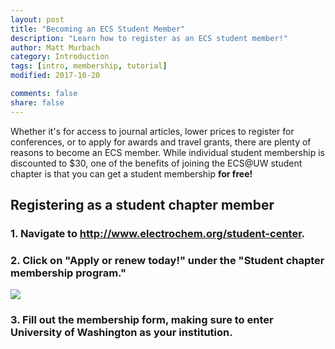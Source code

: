 ```yaml
---
layout: post
title: "Becoming an ECS Student Member"
description: "Learn how to register as an ECS student member!"
author: Matt Murbach
category: Introduction
tags: [intro, membership, tutorial]
modified: 2017-10-20

comments: false
share: false
---
```


Whether it's for access to journal articles, lower prices to register for conferences, or to apply for awards and travel grants, there are plenty of reasons to become an ECS member.
While individual student membership is discounted to $30, one of the benefits of joining the ECS@UW student chapter is that you can get a student membership **for free!**

## Registering as a student chapter member

### 1. Navigate to http://www.electrochem.org/student-center.

### 2. Click on "Apply or renew today!" under the "Student chapter membership program."
<img src="{{ site.url }}/images/tutorials/student-membership.jpg" />

### 3. Fill out the membership form, making sure to enter University of Washington as your institution.
